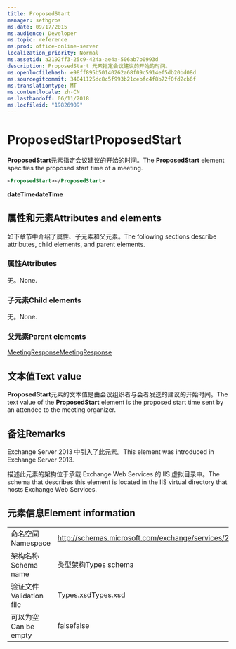 ```yaml
---
title: ProposedStart
manager: sethgros
ms.date: 09/17/2015
ms.audience: Developer
ms.topic: reference
ms.prod: office-online-server
localization_priority: Normal
ms.assetid: a2192ff3-25c9-424a-ae4a-506ab7b0993d
description: ProposedStart 元素指定会议建议的开始的时间。
ms.openlocfilehash: e98ff895b50140262a68f09c5914ef5db20bd08d
ms.sourcegitcommit: 34041125dc8c5f993b21cebfc4f8b72f0fd2cb6f
ms.translationtype: MT
ms.contentlocale: zh-CN
ms.lasthandoff: 06/11/2018
ms.locfileid: "19826909"
---
```

# <a name="proposedstart"></a><span data-ttu-id="92e96-103">ProposedStart</span><span class="sxs-lookup"><span data-stu-id="92e96-103">ProposedStart</span></span>

<span data-ttu-id="92e96-104">**ProposedStart**元素指定会议建议的开始的时间。</span><span class="sxs-lookup"><span data-stu-id="92e96-104">The **ProposedStart** element specifies the proposed start time of a meeting.</span></span> 
  
```XML
<ProposedStart></ProposedStart>
```

 <span data-ttu-id="92e96-105">**dateTime**</span><span class="sxs-lookup"><span data-stu-id="92e96-105">**dateTime**</span></span>
## <a name="attributes-and-elements"></a><span data-ttu-id="92e96-106">属性和元素</span><span class="sxs-lookup"><span data-stu-id="92e96-106">Attributes and elements</span></span>

<span data-ttu-id="92e96-107">如下章节中介绍了属性、子元素和父元素。</span><span class="sxs-lookup"><span data-stu-id="92e96-107">The following sections describe attributes, child elements, and parent elements.</span></span>
  
### <a name="attributes"></a><span data-ttu-id="92e96-108">属性</span><span class="sxs-lookup"><span data-stu-id="92e96-108">Attributes</span></span>

<span data-ttu-id="92e96-109">无。</span><span class="sxs-lookup"><span data-stu-id="92e96-109">None.</span></span>
  
### <a name="child-elements"></a><span data-ttu-id="92e96-110">子元素</span><span class="sxs-lookup"><span data-stu-id="92e96-110">Child elements</span></span>

<span data-ttu-id="92e96-111">无。</span><span class="sxs-lookup"><span data-stu-id="92e96-111">None.</span></span>
  
### <a name="parent-elements"></a><span data-ttu-id="92e96-112">父元素</span><span class="sxs-lookup"><span data-stu-id="92e96-112">Parent elements</span></span>

[<span data-ttu-id="92e96-113">MeetingResponse</span><span class="sxs-lookup"><span data-stu-id="92e96-113">MeetingResponse</span></span>](meetingresponse.md)
  
## <a name="text-value"></a><span data-ttu-id="92e96-114">文本值</span><span class="sxs-lookup"><span data-stu-id="92e96-114">Text value</span></span>

<span data-ttu-id="92e96-115">**ProposedStart**元素的文本值是由会议组织者与会者发送的建议的开始时间。</span><span class="sxs-lookup"><span data-stu-id="92e96-115">The text value of the **ProposedStart** element is the proposed start time sent by an attendee to the meeting organizer.</span></span> 
  
## <a name="remarks"></a><span data-ttu-id="92e96-116">备注</span><span class="sxs-lookup"><span data-stu-id="92e96-116">Remarks</span></span>

<span data-ttu-id="92e96-117">Exchange Server 2013 中引入了此元素。</span><span class="sxs-lookup"><span data-stu-id="92e96-117">This element was introduced in Exchange Server 2013.</span></span>
  
<span data-ttu-id="92e96-118">描述此元素的架构位于承载 Exchange Web Services 的 IIS 虚拟目录中。</span><span class="sxs-lookup"><span data-stu-id="92e96-118">The schema that describes this element is located in the IIS virtual directory that hosts Exchange Web Services.</span></span>
  
## <a name="element-information"></a><span data-ttu-id="92e96-119">元素信息</span><span class="sxs-lookup"><span data-stu-id="92e96-119">Element information</span></span>

|||
|:-----|:-----|
|<span data-ttu-id="92e96-120">命名空间</span><span class="sxs-lookup"><span data-stu-id="92e96-120">Namespace</span></span>  <br/> |http://schemas.microsoft.com/exchange/services/2006/types  <br/> |
|<span data-ttu-id="92e96-121">架构名称</span><span class="sxs-lookup"><span data-stu-id="92e96-121">Schema name</span></span>  <br/> |<span data-ttu-id="92e96-122">类型架构</span><span class="sxs-lookup"><span data-stu-id="92e96-122">Types schema</span></span>  <br/> |
|<span data-ttu-id="92e96-123">验证文件</span><span class="sxs-lookup"><span data-stu-id="92e96-123">Validation file</span></span>  <br/> |<span data-ttu-id="92e96-124">Types.xsd</span><span class="sxs-lookup"><span data-stu-id="92e96-124">Types.xsd</span></span>  <br/> |
|<span data-ttu-id="92e96-125">可以为空</span><span class="sxs-lookup"><span data-stu-id="92e96-125">Can be empty</span></span>  <br/> |<span data-ttu-id="92e96-126">false</span><span class="sxs-lookup"><span data-stu-id="92e96-126">false</span></span>  <br/> |
   

